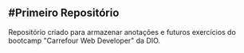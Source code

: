 #Primeiro Repositório
---
Repositório criado para armazenar anotações e futuros exercícios do bootcamp "Carrefour Web Developer" da DIO.

